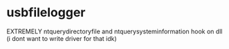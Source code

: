 # usbfilelogger
EXTREMELY ntquerydirectoryfile and ntquerysysteminformation hook on dll (i dont want to write driver for that idk)
